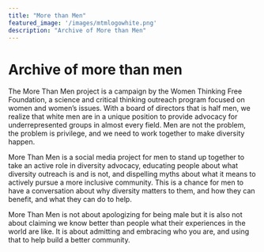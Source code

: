 ```yaml
---
title: "More than Men"
featured_image: '/images/mtmlogowhite.png'
description: "Archive of More than Men"
---
```

# Archive of more than men 
The More Than Men project is a campaign by the Women Thinking Free Foundation, a science and critical thinking outreach program focused on women and women’s issues. With a board of directors that is half men, we realize that white men are in a unique position to provide advocacy for underrepresented groups in almost every field. Men are not the problem, the problem is privilege, and we need to work together to make diversity happen.

More Than Men is a social media project for men to stand up together to take an active role in diversity advocacy, educating people about what diversity outreach is and is not, and dispelling myths about what it means to actively pursue a more inclusive community. This is a chance for men to have a conversation about why diversity matters to them, and how they can benefit, and what they can do to help.

More Than Men is not about apologizing for being male but it is also not about claiming we know better than people what their experiences in the world are like. It is about admitting and embracing who you are, and using that to help build a better community.